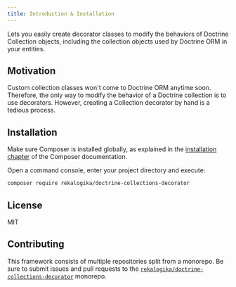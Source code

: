 ```yaml
---
title: Introduction & Installation
---
```


Lets you easily create decorator classes to modify the behaviors of Doctrine
Collection objects, including the collection objects used by Doctrine ORM in
your entities.

## Motivation

Custom collection classes won't come to Doctrine ORM anytime soon. Therefore,
the only way to modify the behavior of a Doctrine collection is to use
decorators. However, creating a Collection decorator by hand is a tedious
process.

## Installation

Make sure Composer is installed globally, as explained in the
[installation chapter](https://getcomposer.org/doc/00-intro.md)
of the Composer documentation.

Open a command console, enter your project directory and execute:

```bash
composer require rekalogika/doctrine-collections-decorator
```

## License

MIT

## Contributing

This framework consists of multiple repositories split from a monorepo. Be
sure to submit issues and pull requests to the
[`rekalogika/doctrine-collections-decorator`](https://github.com/rekalogika/doctrine-collections-decorator) monorepo.